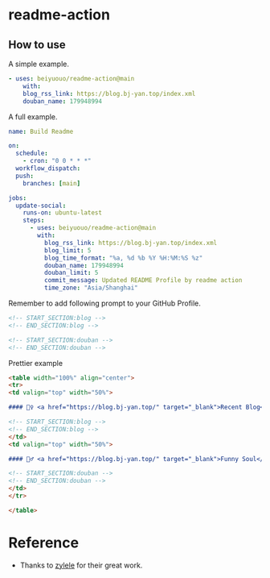 # readme-action

## How to use

A simple example.

```yaml
- uses: beiyuouo/readme-action@main
    with:
    blog_rss_link: https://blog.bj-yan.top/index.xml
    douban_name: 179948994
```

A full example.

```yaml
name: Build Readme

on:
  schedule:
    - cron: "0 0 * * *"
  workflow_dispatch:
  push:
    branches: [main]

jobs:
  update-social:
    runs-on: ubuntu-latest
    steps:
      - uses: beiyuouo/readme-action@main
        with:
          blog_rss_link: https://blog.bj-yan.top/index.xml
          blog_limit: 5
          blog_time_format: "%a, %d %b %Y %H:%M:%S %z"
          douban_name: 179948994
          douban_limit: 5
          commit_message: Updated README Profile by readme action
          time_zone: "Asia/Shanghai"
```

Remember to add following prompt to your GitHub Profile.

```html
<!-- START_SECTION:blog -->
<!-- END_SECTION:blog -->

<!-- START_SECTION:douban -->
<!-- END_SECTION:douban -->
```

Prettier example
```markdown
<table width="100%" align="center">
<tr>
<td valign="top" width="50%">

#### 🤹‍♀️ <a href="https://blog.bj-yan.top/" target="_blank">Recent Blog</a>

<!-- START_SECTION:blog -->
<!-- END_SECTION:blog -->
</td>
<td valign="top" width="50%">

#### 🤾‍♂️ <a href="https://blog.bj-yan.top/" target="_blank">Funny Soul</a>

<!-- START_SECTION:douban -->
<!-- END_SECTION:douban -->
</td>
</tr>

</table>
```


# Reference

- Thanks to [zylele](https://github.com/zylele/social-readme) for their great work.